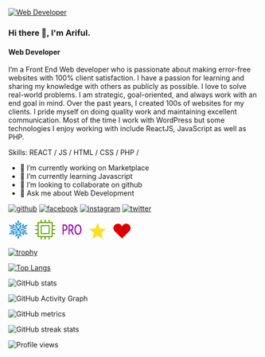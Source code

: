 [![Web Developer](https://cdn-images.zety.com/pages/web_developer_cover_letter_example_5.jpg)](https://scontent.fdac22-1.fna.fbcdn.net/v/t39.30808-6/263749502_2485422711592954_915710535729276653_n.png?_nc_cat=108&ccb=1-7&_nc_sid=e3f864&_nc_eui2=AeG09qSyZLuj3zQD_1A26QPlrXy6nPZKfFatfLqc9kp8VkkkCzbitldBhEdZBK3UZdXwbWQra23oXd2rauVcMCwm&_nc_ohc=V3fA-K9GYIkAX8vXWJW&_nc_ht=scontent.fdac22-1.fna&oh=00_AfBiD9oapYBJMzOyoiGV8Mh0mPRCN6vDG0SR93wEEsTbXw&oe=64F27100)


### Hi there 👋, I'm Ariful.
#### Web Developer

I’m a Front End Web developer who is passionate about making error-free websites with 100% client satisfaction. I have a passion for learning and sharing my knowledge with others as publicly as possible. I love to solve real-world problems. I am strategic, goal-oriented, and always work with an end goal in mind. Over the past years, I created 100s of websites for my clients. I pride myself on doing quality work and maintaining excellent communication. Most of the time I work with WordPress but some technologies I enjoy working with include ReactJS, JavaScript as well as PHP.

Skills:  REACT / JS / HTML / CSS / PHP /

- 🔭 I’m currently working on Marketplace 
- 🌱 I’m currently learning Javascript 
- 👯 I’m looking to collaborate on github 
- 💬 Ask me about Web Development 


[<img src='https://cdn.jsdelivr.net/npm/simple-icons@3.0.1/icons/github.svg' alt='github' height='40'>](https://github.com/stackariful)  [<img src='https://cdn.jsdelivr.net/npm/simple-icons@3.0.1/icons/facebook.svg' alt='facebook' height='40'>](https://www.facebook.com/designerbdarif)  [<img src='https://cdn.jsdelivr.net/npm/simple-icons@3.0.1/icons/instagram.svg' alt='instagram' height='40'>](https://www.instagram.com/arifuldesign/)  [<img src='https://cdn.jsdelivr.net/npm/simple-icons@3.0.1/icons/twitter.svg' alt='twitter' height='40'>](https://twitter.com/arifuldesign)  

<a href='https://archiveprogram.github.com/'><img src='https://raw.githubusercontent.com/acervenky/animated-github-badges/master/assets/acbadge.gif' width='40' height='40'></a> <a href='https://docs.github.com/en/developers'><img src='https://raw.githubusercontent.com/acervenky/animated-github-badges/master/assets/devbadge.gif' width='40' height='40'></a> <a href='https://github.com/pricing'><img src='https://raw.githubusercontent.com/acervenky/animated-github-badges/master/assets/pro.gif' width='40' height='40'></a> <a href='https://stars.github.com/'><img src='https://raw.githubusercontent.com/acervenky/animated-github-badges/master/assets/starbadge.gif' width='35' height='35'></a> <a href='https://docs.github.com/en/github/supporting-the-open-source-community-with-github-sponsors'><img src='https://raw.githubusercontent.com/acervenky/animated-github-badges/master/assets/sponsorbadge.gif' width='35' height='35'></a> 

[![trophy](https://github-profile-trophy.vercel.app/?username=stackariful)](https://github.com/ryo-ma/github-profile-trophy)

[![Top Langs](https://github-readme-stats.vercel.app/api/top-langs/?username=stackariful)](https://github.com/anuraghazra/github-readme-stats)

![GitHub stats](https://github-readme-stats.vercel.app/api?username=stackariful&show_icons=true&count_private=true)  

![GitHub Activity Graph](https://activity-graph.herokuapp.com/graph?username=stackariful)  

![GitHub metrics](https://metrics.lecoq.io/stackariful)  

![GitHub streak stats](https://streak-stats.demolab.com/?user=stackariful)  

![Profile views](https://gpvc.arturio.dev/stackariful)  
